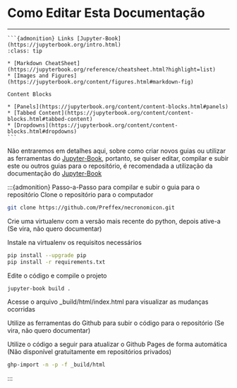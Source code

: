 # Como Editar Esta Documentação

---

````{margin}
```{admonition} Links [Jupyter-Book](https://jupyterbook.org/intro.html)
:class: tip

* [Markdown CheatSheet](https://jupyterbook.org/reference/cheatsheet.html?highlight=list)
* [Images and Figures](https://jupyterbook.org/content/figures.html#markdown-fig)

Content Blocks

* [Panels](https://jupyterbook.org/content/content-blocks.html#panels)
* [Tabbed Content](https://jupyterbook.org/content/content-blocks.html#tabbed-content)
* [Dropdowns](https://jupyterbook.org/content/content-blocks.html#dropdowns)
```
````

Não entraremos em detalhes aqui, sobre como criar novos guias ou utilizar as ferramentas do [Jupyter-Book](https://jupyterbook.org/intro.html), portanto, se quiser editar, compilar e subir este ou outros guias para o repositório, é recomendada a utilização da documentação do [Jupyter-Book](https://jupyterbook.org/intro.html)


:::{admonition} Passo-a-Passo para compilar e subir o guia para o repositório
Clone o repositório para o computador

```bash
git clone https://github.com/Preffex/necronomicon.git
```

Crie uma virtualenv com a versão mais recente do python, depois ative-a (Se vira, não quero documentar)

Instale na virtualenv os requisitos necessários

```bash
pip install --upgrade pip
pip install -r requirements.txt
```

Edite o código e compile o projeto

```bash
jupyter-book build .
```

Acesse o arquivo _build/html/index.html para visualizar as mudanças ocorridas

Utilize as ferramentas do Github para subir o código para o repositório (Se vira, não quero documentar)

Utilize o código a seguir para atualizar o Github Pages de forma automática (Não disponível gratuitamente em repositórios privados)

```bash
ghp-import -n -p -f _build/html
```
:::